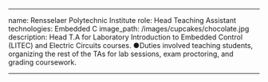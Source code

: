 ---

name: Rensselaer Polytechnic Institute
role: Head Teaching Assistant
technologies: Embedded C
image_path: /images/cupcakes/chocolate.jpg
description: Head T.A for Laboratory Introduction to Embedded Control (LITEC) and Electric Circuits courses. ●Duties involved teaching students, organizing the rest of the TAs for lab sessions, exam proctoring, and grading coursework.

---